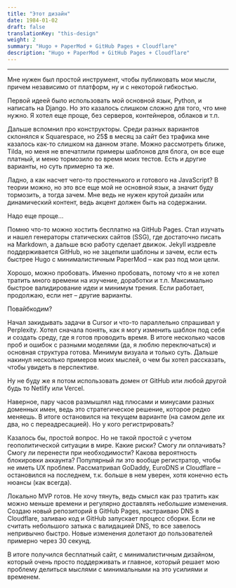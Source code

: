 ```yaml
---
title: "Этот дизайн"
date: 1984-01-02
draft: false
translationKey: "this-design"
weight: 2
summary: "Hugo + PaperMod + GitHub Pages + Cloudflare"
description: "Hugo + PaperMod + GitHub Pages + Cloudflare"
---
```

---
Мне нужен был простой инструмент, чтобы публиковать мои мысли, причем независимо от платформ, ну и с некоторой гибкостью.

Первой идеей было использовать мой основной язык, Python, и написать на Django. Но это казалось слишком сложно для того, что мне нужно. Я хотел еще проще, без серверов, контейнеров, облаков и т.п.

Дальше вспомнил про конструкторы. Среди разных вариантов склонялся к Squarespace, но 25$ в месяц за сайт без трафика мне казалось как-то слишком на данном этапе. Можно рассмотреть ближе, Tilda, но меня не впечатлили примеры шаблонов для блога, он все еще платный, и меню тормозило во время моих тестов. Есть и другие варианты, но суть примерно та же.

Ладно, а как насчет чего-то простенького и готового на JavaScript? В теории можно, но это все еще мой не основной язык, а значит буду тормозить, а тогда зачем. Мне ведь не нужен крутой дизайн или динамический контент, ведь акцент должен быть на содержании.

Надо еще проще...

Помню что-то можно хостить бесплатно на GitHub Pages. Стал изучать и нашел генераторы статических сайтов (SSG), где достаточно писать на Markdown, а дальше всю работу сделает движок. Jekyll издревле поддерживается GitHub, но не зацепили шаблоны и зачем, если есть быстрее Hugo с минималистичным PaperMod – как раз под мои цели.

Хорошо, можно пробовать. Именно пробовать, потому что я не хотел тратить много времени на изучение, доработки и т.п. Максимально быстрое валидирование идеи и минимум трения. Если работает, продолжаю, если нет – другие варианты.

Повайбкодим?

Начал закидывать задачи в Cursor и что-то параллельно спрашивал у Perplexity. Хотел сначала понять, как я могу изменить шаблон под себя и создать среду, где я готов проводить время. В итоге несколько часов проб и ошибок с разными моделями (да, я люблю переключаться) и основная структура готова. Минимум визуала и только суть. Дальше накинул несколько примеров моих мыслей, о чем бы хотел рассказать, чтобы увидеть в перспективе.

Ну не буду же я потом использовать домен от GitHub или любой другой будь то Netlify или Vercel.

Наверное, пару часов размышлял над плюсами и минусами разных доменных имен, ведь это стратегическое решение, которое редко меняешь. В итоге остановился на текущем варианте (на самом деле их два, но с переадресацией). Но у кого регистрировать?

Казалось бы, простой вопрос. Но не такой простой с учетом геополитической ситуации в мире. Какие риски? Смогу ли оплачивать? Смогу ли перенести при необходимости? Какова вероятность блокировки аккаунта? Популярный ли это вообще регистратор, чтобы не иметь UX проблем. Рассматривал GoDaddy, EuroDNS и Cloudflare – остановился на последнем, т.к. больше в нем уверен, хотя конечно есть нюансы (как всегда).

Локально MVP готов. Не хочу тянуть, ведь смысл как раз тратить как можно меньше времени и регулярно доставлять небольшие изменения. Создаю новый репозиторий в GitHub Pages, настраиваю DNS в Cloudflare, заливаю код и GitHub запускает процесс сборки. Если не считать небольшого затыка с валидацией DNS, то все завелось непривычно быстро. Новые изменения долетают до пользователей примерно через 30 секунд.

В итоге получился бесплатный сайт, с минималистичным дизайном, который очень просто поддерживать и главное, который решает мою проблему делиться мыслями с минимальными на это усилиями и временем.

